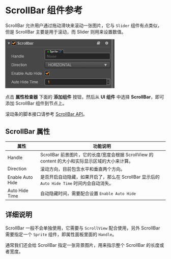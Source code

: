 # ScrollBar 组件参考

ScrollBar 允许用户通过拖动滑块来滚动一张图片，它与 `Slider` 组件有点类似，但是 ScrollBar 主要是用于滚动，而 Slider 则用来设置数值。

![scrollbar.png](./scrollbar/scrollbar.png)

点击 **属性检查器** 下面的 **添加组件** 按钮，然后从 **UI 组件** 中选择 **ScrollBar**，即可添加 ScrollBar 组件到节点上。

滚动条的脚本接口请参考 [ScrollBar API](../../../api/zh/classes/Scrollbar.html)。

## ScrollBar 属性

| 属性 |   功能说明
| -------------- | ----------- |
| Handle           | ScrollBar 前景图片，它的长度/宽度会根据 ScrollView 的 content 的大小和实际显示区域的大小来计算。
| Direction        | 滚动方向，目前包含水平和垂直两个方向。
| Enable Auto Hide | 是否开启自动隐藏，如果开启了，那么在 ScrollBar 显示后的 `Auto Hide Time` 时间内会自动消失。
| Auto Hide Time   | 自动隐藏时间，需要配合设置 `Enable Auto Hide`

## 详细说明

ScrollBar 一般不会单独使用，它需要与 `ScrollView` 配合使用，另外 ScrollBar 需要指定一个 `Sprite` 组件，即属性面板里面的 `Handle`。

通常我们还会给 ScrollBar 指定一张背景图片，用来指示整个 ScrollBar 的长度或者宽度。
